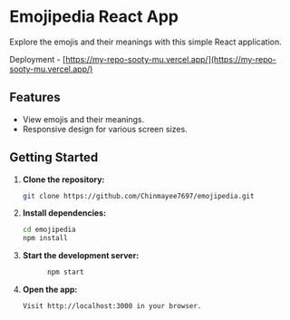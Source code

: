 # Emojipedia React App

Explore the emojis and their meanings with this simple React application.

Deployment - [https://my-repo-sooty-mu.vercel.app/](https://my-repo-sooty-mu.vercel.app/)

## Features

- View emojis and their meanings.
- Responsive design for various screen sizes.

## Getting Started

1. **Clone the repository:**

   ```bash
   git clone https://github.com/Chinmayee7697/emojipedia.git

2. **Install dependencies:**

   ```bash
   cd emojipedia
   npm install

3. **Start the development server:**

      ```bash
            npm start

4.  **Open the app:**

        Visit http://localhost:3000 in your browser.




